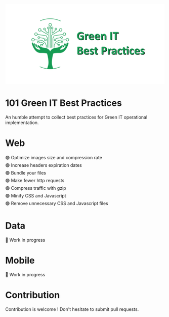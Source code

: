 ![Logo](images/logo_github.png?raw=true "Logo")

# 101 Green IT Best Practices
An humble attempt to collect best practices for Green IT operational implementation. 

# Web

:green_circle: Optimize images size and compression rate  
:green_circle: Increase headers expiration dates  
:green_circle: Bundle your files  
:green_circle: Make fewer http requests  
:green_circle: Compress traffic with gzip  
:green_circle: Minify CSS and Javascript  
:green_circle: Remove unnecessary CSS and Javascript files  

# Data

:construction_worker: Work in progress  

# Mobile

:construction_worker: Work in progress  

# Contribution

Contribution is welcome ! Don't hesitate to submit pull requests.